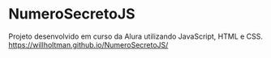 # NumeroSecretoJS
Projeto desenvolvido em curso da Alura utilizando JavaScript, HTML e CSS.
https://willholtman.github.io/NumeroSecretoJS/

